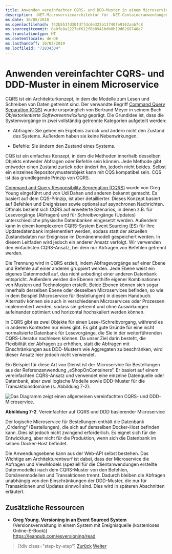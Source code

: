 ```yaml
---
title: Anwenden vereinfachter CQRS- und DDD-Muster in einem Microservice
description: .NET-Microservicearchitektur für .NET-Containeranwendungen | Übersicht über die allgemeine Beziehung zwischen CQRS- und DDD-Mustern
ms.date: 10/08/2018
ms.openlocfilehash: f42b553fd30fdffdc6e325b11740fe9162aab7c8
ms.sourcegitcommit: 8a0fe8a2227af612f8b8941bdb8b19d6268748e7
ms.translationtype: HT
ms.contentlocale: de-DE
ms.lasthandoff: 10/03/2019
ms.locfileid: "71834304"
---
```

# <a name="apply-simplified-cqrs-and-ddd-patterns-in-a-microservice"></a>Anwenden vereinfachter CQRS- und DDD-Muster in einem Microservice

CQRS ist ein Architekturkonzept, in dem die Modelle zum Lesen und Schreiben von Daten getrennt sind. Der verwandte Begriff [Command Query Separation (CQS)](https://martinfowler.com/bliki/CommandQuerySeparation.html) wurde ursprünglich von Bertrand Meyer in seinem Buch *Objektorientierte Softwareentwicklung* geprägt. Die Grundidee ist, dass die Systemvorgänge in zwei vollständig getrennte Kategorien aufgeteilt werden:

- Abfragen: Sie geben ein Ergebnis zurück und ändern nicht den Zustand des Systems. Außerdem haben sie keine Nebenwirkungen.

- Befehle: Sie ändern den Zustand eines Systems.

CQS ist ein einfaches Konzept, in dem die Methoden innerhalb desselben Objekts entweder Abfragen oder Befehle sein können. Jede Methode gibt entweder einen Zustand zurück oder ändert ihn, jedoch nicht beides. Selbst ein einzelnes Repositorymusterobjekt kann mit CQS kompatibel sein. CQS ist das grundlegende Prinzip von CQRS.

[Command and Query Responsibility Segregation (CQRS)](https://martinfowler.com/bliki/CQRS.html) wurde von Greg Young eingeführt und von Udi Dahan und anderen bekannt gemacht. Es basiert auf dem CQS-Prinzip, ist aber detaillierter. Dieses Konzept basiert auf Befehlen und Ereignissen sowie optional auf asynchronen Nachrichten. Oftmals bezieht sich CQRS auf erweiterte Szenarios, in denen z.B. für Lesevorgänge (Abfragen) und für Schreibvorgänge (Updates) unterschiedliche physische Datenbanken eingesetzt werden. Außerdem kann in einem komplexeren CQRS-System [Event Sourcing (ES)](https://martinfowler.com/eaaDev/EventSourcing.html) für Ihre Updatedatenbank implementiert werden, sodass statt der aktuellen Zustandsdaten nur Ereignisse im Domänenmodell gespeichert werden. In diesem Leitfaden wird jedoch ein anderer Ansatz verfolgt. Wir verwenden den einfachsten CQRS-Ansatz, bei dem nur Abfragen von Befehlen getrennt werden.

Die Trennung wird in CQRS erzielt, indem Abfragevorgänge auf einer Ebene und Befehle auf einer anderen gruppiert werden. Jede Ebene weist ein eigenes Datenmodell auf, das nicht unbedingt einer anderen Datenbank entspricht. Außerdem werden die Ebenen mithilfe eigener Kombinationen von Mustern und Technologien erstellt. Beide Ebenen können sich sogar innerhalb derselben Ebene oder desselben Microservices befinden, so wie in dem Beispiel (Microservice für Bestellungen) in diesem Handbuch. Alternativ können sie auch in verschiedenen Microservices oder Prozessen implementiert werden, sodass sie getrennt und ohne Auswirkungen aufeinander optimiert und horizontal hochskaliert werden können.

In CQRS gibt es zwei Objekte für einen Lese-/Schreibvorgang, während es in anderen Kontexten nur eines gibt. Es gibt gute Gründe für eine nicht normalisierte Datenbank für Lesevorgänge, die Sie in der weiterführenden CQRS-Literatur nachlesen können. Da unser Ziel darin besteht, die Flexibilität der Abfragen zu erhöhen, statt die Abfragen mit Einschränkungen aus DDD-Mustern wie Aggregaten zu beschränken, wird dieser Ansatz hier jedoch nicht verwendet.

Ein Beispiel für diese Art von Dienst ist der Microservice für Bestellungen aus der Referenzanwendung „eShopOnContainers“. Er basiert auf einem vereinfachten CQRS-Ansatz und verwendet eine einzelne Datenquelle oder Datenbank, aber zwei logische Modelle sowie DDD-Muster für die Transaktionsdomäne (s. Abbildung 7-2).

![Das Diagramm zeigt einen allgemeinen vereinfachten CQRS- und DDD-Microservice.](./media/apply-simplified-microservice-cqrs-ddd-patterns/simplified-cqrs-ddd-microservice.png)

**Abbildung 7-2**. Vereinfachter auf CQRS und DDD basierender Microservice

Der logische Microservice für Bestellungen enthält die Datenbank „Ordering“ (Bestellungen), die sich auf demselben Docker-Host befinden kann. Dies ist jedoch nicht zwingend erforderlich. Es eignet sich für die Entwicklung, aber nicht für die Produktion, wenn sich die Datenbank im selben Docker-Host befindet.

Die Anwendungsebene kann aus der Web-API selbst bestehen. Das Wichtige am Architekturentwurf ist dabei, dass der Microservice die Abfragen und ViewModels (speziell für die Clientanwendungen erstellte Datenmodelle) nach dem CQRS-Muster von den Befehlen, Domänenmodellen und Transaktionen trennt. Dadurch bleiben die Abfragen unabhängig von den Einschränkungen der DDD-Muster, die nur für Transaktionen und Updates sinnvoll sind. Dies wird in späteren Abschnitten erläutert.

## <a name="additional-resources"></a>Zusätzliche Ressourcen

- **Greg Young. Versioning in an Event Sourced System** (Versionsverwaltung in einem System mit Ereignisquelle (kostenloses Online-E-Book)) \
   <https://leanpub.com/esversioning/read>

>[!div class="step-by-step"]
>[Zurück](index.md)
>[Weiter](eshoponcontainers-cqrs-ddd-microservice.md)
